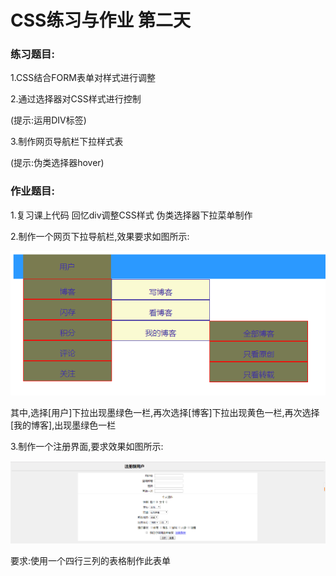 # CSS练习与作业 第二天

### 练习题目:

1.CSS结合FORM表单对样式进行调整

2.通过选择器对CSS样式进行控制

(提示:运用DIV标签)

3.制作网页导航栏下拉样式表

(提示:伪类选择器hover)

### 作业题目:

1.复习课上代码 回忆div调整CSS样式 伪类选择器下拉菜单制作

2.制作一个网页下拉导航栏,效果要求如图所示:

![xialacaida](../../image/css/css02/css01.png)

其中,选择[用户]下拉出现墨绿色一栏,再次选择[博客]下拉出现黄色一栏,再次选择[我的博客],出现墨绿色一栏

3.制作一个注册界面,要求效果如图所示:

![xialacaida](../../image/css/css02/css02.png)

要求:使用一个四行三列的表格制作此表单